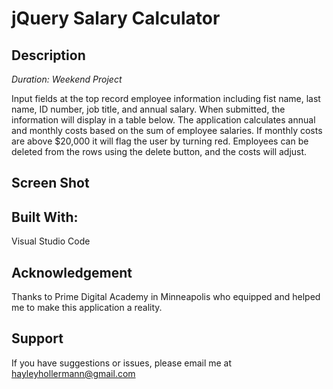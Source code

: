 # jQuery Salary Calculator


## Description

*Duration: Weekend Project*

Input fields at the top record employee information including fist name, last name, ID number, job title, and annual salary. When submitted, the information will display in a table below. The application calculates annual and monthly costs based on the sum of employee salaries. If monthly costs are above $20,000 it will flag the user by turning red. Employees can be deleted from the rows using the delete button, and the costs will adjust.


## Screen Shot



## Built With: 
Visual Studio Code


## Acknowledgement
Thanks to Prime Digital Academy in Minneapolis who equipped and helped me to make this application a reality.

## Support
If you have suggestions or issues, please email me at hayleyhollermann@gmail.com